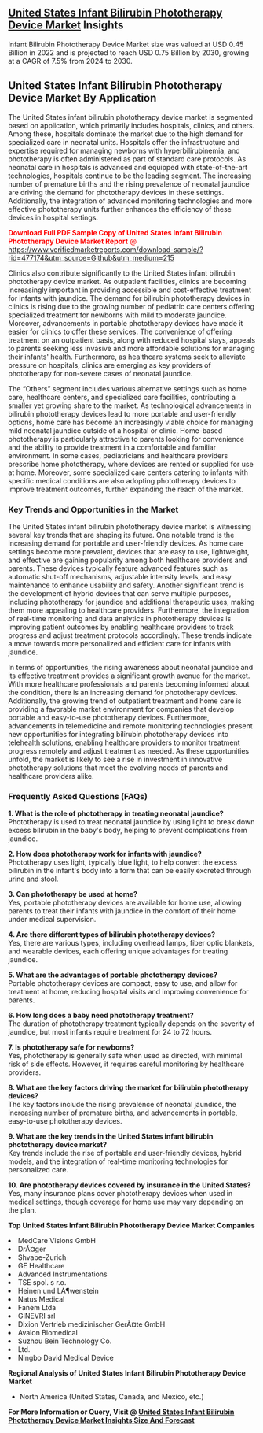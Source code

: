 <h2><a href="https://www.verifiedmarketreports.com/download-sample/?rid=477174&amp;utm_source=Github&amp;utm_medium=215" target="_blank">United States Infant Bilirubin Phototherapy Device Market</a> Insights</h2><p>Infant Bilirubin Phototherapy Device Market size was valued at USD 0.45 Billion in 2022 and is projected to reach USD 0.75 Billion by 2030, growing at a CAGR of 7.5% from 2024 to 2030.</p><p> <h2>United States Infant Bilirubin Phototherapy Device Market By Application</h2> <p>The United States infant bilirubin phototherapy device market is segmented based on application, which primarily includes hospitals, clinics, and others. Among these, hospitals dominate the market due to the high demand for specialized care in neonatal units. Hospitals offer the infrastructure and expertise required for managing newborns with hyperbilirubinemia, and phototherapy is often administered as part of standard care protocols. As neonatal care in hospitals is advanced and equipped with state-of-the-art technologies, hospitals continue to be the leading segment. The increasing number of premature births and the rising prevalence of neonatal jaundice are driving the demand for phototherapy devices in these settings. Additionally, the integration of advanced monitoring technologies and more effective phototherapy units further enhances the efficiency of these devices in hospital settings.</p> <p><p><span class=""><span style="color: #ff0000;"><strong>Download Full PDF Sample Copy of United States Infant Bilirubin Phototherapy Device Market Report</strong> @ </span><a href="https://www.verifiedmarketreports.com/download-sample/?rid=477174&amp;utm_source=Github&amp;utm_medium=215" target="_blank">https://www.verifiedmarketreports.com/download-sample/?rid=477174&amp;utm_source=Github&amp;utm_medium=215</a></span></p></p> <p>Clinics also contribute significantly to the United States infant bilirubin phototherapy device market. As outpatient facilities, clinics are becoming increasingly important in providing accessible and cost-effective treatment for infants with jaundice. The demand for bilirubin phototherapy devices in clinics is rising due to the growing number of pediatric care centers offering specialized treatment for newborns with mild to moderate jaundice. Moreover, advancements in portable phototherapy devices have made it easier for clinics to offer these services. The convenience of offering treatment on an outpatient basis, along with reduced hospital stays, appeals to parents seeking less invasive and more affordable solutions for managing their infants' health. Furthermore, as healthcare systems seek to alleviate pressure on hospitals, clinics are emerging as key providers of phototherapy for non-severe cases of neonatal jaundice.</p> <p>The “Others” segment includes various alternative settings such as home care, healthcare centers, and specialized care facilities, contributing a smaller yet growing share to the market. As technological advancements in bilirubin phototherapy devices lead to more portable and user-friendly options, home care has become an increasingly viable choice for managing mild neonatal jaundice outside of a hospital or clinic. Home-based phototherapy is particularly attractive to parents looking for convenience and the ability to provide treatment in a comfortable and familiar environment. In some cases, pediatricians and healthcare providers prescribe home phototherapy, where devices are rented or supplied for use at home. Moreover, some specialized care centers catering to infants with specific medical conditions are also adopting phototherapy devices to improve treatment outcomes, further expanding the reach of the market.</p> <h3>Key Trends and Opportunities in the Market</h3> <p>The United States infant bilirubin phototherapy device market is witnessing several key trends that are shaping its future. One notable trend is the increasing demand for portable and user-friendly devices. As home care settings become more prevalent, devices that are easy to use, lightweight, and effective are gaining popularity among both healthcare providers and parents. These devices typically feature advanced features such as automatic shut-off mechanisms, adjustable intensity levels, and easy maintenance to enhance usability and safety. Another significant trend is the development of hybrid devices that can serve multiple purposes, including phototherapy for jaundice and additional therapeutic uses, making them more appealing to healthcare providers. Furthermore, the integration of real-time monitoring and data analytics in phototherapy devices is improving patient outcomes by enabling healthcare providers to track progress and adjust treatment protocols accordingly. These trends indicate a move towards more personalized and efficient care for infants with jaundice.</p> <p>In terms of opportunities, the rising awareness about neonatal jaundice and its effective treatment provides a significant growth avenue for the market. With more healthcare professionals and parents becoming informed about the condition, there is an increasing demand for phototherapy devices. Additionally, the growing trend of outpatient treatment and home care is providing a favorable market environment for companies that develop portable and easy-to-use phototherapy devices. Furthermore, advancements in telemedicine and remote monitoring technologies present new opportunities for integrating bilirubin phototherapy devices into telehealth solutions, enabling healthcare providers to monitor treatment progress remotely and adjust treatment as needed. As these opportunities unfold, the market is likely to see a rise in investment in innovative phototherapy solutions that meet the evolving needs of parents and healthcare providers alike.</p> <h3>Frequently Asked Questions (FAQs)</h3> <p><b>1. What is the role of phototherapy in treating neonatal jaundice?</b><br>Phototherapy is used to treat neonatal jaundice by using light to break down excess bilirubin in the baby's body, helping to prevent complications from jaundice.</p> <p><b>2. How does phototherapy work for infants with jaundice?</b><br>Phototherapy uses light, typically blue light, to help convert the excess bilirubin in the infant's body into a form that can be easily excreted through urine and stool.</p> <p><b>3. Can phototherapy be used at home?</b><br>Yes, portable phototherapy devices are available for home use, allowing parents to treat their infants with jaundice in the comfort of their home under medical supervision.</p> <p><b>4. Are there different types of bilirubin phototherapy devices?</b><br>Yes, there are various types, including overhead lamps, fiber optic blankets, and wearable devices, each offering unique advantages for treating jaundice.</p> <p><b>5. What are the advantages of portable phototherapy devices?</b><br>Portable phototherapy devices are compact, easy to use, and allow for treatment at home, reducing hospital visits and improving convenience for parents.</p> <p><b>6. How long does a baby need phototherapy treatment?</b><br>The duration of phototherapy treatment typically depends on the severity of jaundice, but most infants require treatment for 24 to 72 hours.</p> <p><b>7. Is phototherapy safe for newborns?</b><br>Yes, phototherapy is generally safe when used as directed, with minimal risk of side effects. However, it requires careful monitoring by healthcare providers.</p> <p><b>8. What are the key factors driving the market for bilirubin phototherapy devices?</b><br>The key factors include the rising prevalence of neonatal jaundice, the increasing number of premature births, and advancements in portable, easy-to-use phototherapy devices.</p> <p><b>9. What are the key trends in the United States infant bilirubin phototherapy device market?</b><br>Key trends include the rise of portable and user-friendly devices, hybrid models, and the integration of real-time monitoring technologies for personalized care.</p> <p><b>10. Are phototherapy devices covered by insurance in the United States?</b><br>Yes, many insurance plans cover phototherapy devices when used in medical settings, though coverage for home use may vary depending on the plan.</p> </p><p><strong>Top United States Infant Bilirubin Phototherapy Device Market Companies</strong></p><div data-test-id=""><p><li>MedCare Visions GmbH</li><li> DrÃ¤ger</li><li> Shvabe-Zurich</li><li> GE Healthcare</li><li> Advanced Instrumentations</li><li> TSE spol. s r.o.</li><li> Heinen und LÃ¶wenstein</li><li> Natus Medical</li><li> Fanem Ltda</li><li> GINEVRI srl</li><li> Dixion Vertrieb medizinischer GerÃ¤te GmbH</li><li> Avalon Biomedical</li><li> Suzhou Bein Technology Co.</li><li> Ltd.</li><li> Ningbo David Medical Device</li></p><div><strong>Regional Analysis of&nbsp;United States Infant Bilirubin Phototherapy Device Market</strong></div><ul><li dir="ltr"><p dir="ltr">North America&nbsp;(United States, Canada, and Mexico, etc.)</p></li></ul><p><strong>For More Information or Query, Visit @&nbsp;</strong><strong><a href="https://www.verifiedmarketreports.com/product/infant-bilirubin-phototherapy-device-market/?utm_source=Github&amp;utm_medium=215" target="_blank">United States Infant Bilirubin Phototherapy Device Market Insights Size And Forecast</a></strong></p></div>
